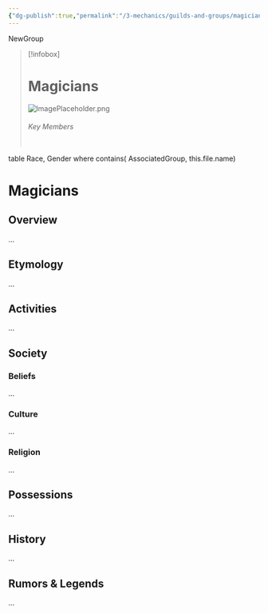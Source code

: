 ```yaml
---
{"dg-publish":true,"permalink":"/3-mechanics/guilds-and-groups/magicians/","tags":["Category/Group"]}
---
```



NewGroup  


> [!infobox]
> # Magicians
> ![ImagePlaceholder.png](/img/user/z_Assets/Placeholder%20Images/ImagePlaceholder.png)
> ###### Key Members
> ```dataview
table Race, Gender
where contains( AssociatedGroup, this.file.name)

# Magicians
## Overview
...

## Etymology
...
## Activities
...

## Society
### Beliefs
...
### Culture
...

### Religion
...

## Possessions
...

## History
...

## Rumors & Legends
...


